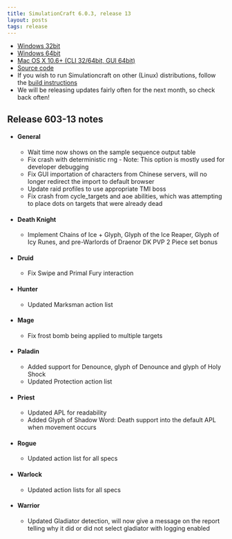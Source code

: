 ```yaml
---
title: SimulationCraft 6.0.3, release 13
layout: posts
tags: release
---
```

* [Windows 32bit](http://downloads.simulationcraft.org/simc-603-13-win32-11-30-6356b19.zip)
* [Windows 64bit](http://downloads.simulationcraft.org/simc-603-13-win64-11-30-6356b19.zip)
* [Mac OS X 10.6+ (CLI 32/64bit, GUI 64bit)](http://downloads.simulationcraft.org/simc-603-13-osx-x86.dmg)
* [Source code](http://downloads.simulationcraft.org/simc-603-13-source.zip)
* If you wish to run Simulationcraft on other (Linux) distributions, follow the [build instructions](http://code.google.com/p/simulationcraft/wiki/HowToBuild)
* We will be releasing updates fairly often for the next month, so check back often!
## Release 603-13 notes
* #### General
  * Wait time now shows on the sample sequence output table
  * Fix crash with deterministic rng - Note: This option is mostly used for developer debugging
  * Fix GUI importation of characters from Chinese servers, will no longer redirect the import to default browser
  * Update raid profiles to use appropriate TMI boss
  * Fix crash from cycle_targets and aoe abilities, which was attempting to place dots on targets that were already dead
* #### Death Knight
  * Implement Chains of Ice + Glyph, Glyph of the Ice Reaper, Glyph of Icy Runes, and pre-Warlords of Draenor DK PVP 2 Piece set bonus
* #### Druid
  * Fix Swipe and Primal Fury interaction
* #### Hunter
  * Updated Marksman action list
* #### Mage
  * Fix frost bomb being applied to multiple targets
* #### Paladin
  * Added support for Denounce, glyph of Denounce and glyph of Holy Shock
  * Updated Protection action list
* #### Priest
  * Updated APL for readability
  * Added Glyph of Shadow Word: Death support into the default APL when movement occurs
* #### Rogue
  * Updated action list for all specs
* #### Warlock
  * Updated action lists for all specs
* #### Warrior
  * Updated Gladiator detection, will now give a message on the report telling why it did or did not select gladiator with logging enabled
